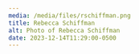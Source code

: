 ```yaml
---
media: /media/files/rschiffman.png
title: Rebecca Schiffman
alt: Photo of Rebecca Schiffman
date: 2023-12-14T11:29:00-0500
---
```

